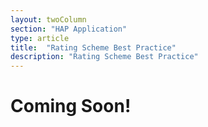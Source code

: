 ```yaml
---
layout: twoColumn
section: "HAP Application"
type: article
title:  "Rating Scheme Best Practice"
description: "Rating Scheme Best Practice"
---
```


# Coming Soon!
